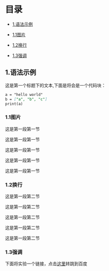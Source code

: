 # 目录

* [1.语法示例](#1)

* [1.1图片](#1.1)

* [1.2换行](#1.2)

* [1.3强调](#1.3)

<h2 id="1">1.语法示例</h2>
这是第一个标题下的文本,下面是将会是一个代码块：

```markdown
a = "hello world"
b = ["a", "b", "c"]
print(a)
```

<h3 id="1.1">1.1图片</h3>

这是第一段第一节

这是第一段第一节

这是第一段第一节

这是第一段第一节

这是第一段第一节

<h3 id="1.2">1.2换行</h3>

这是第一段第二节

这是第一段第二节

这是第一段第二节

这是第一段第二节

这是第一段第二节

<h3 id="1.1">1.3强调</h3>

下面将实验一个链接，点击[这里](http://www.baidu.com)转跳到百度
